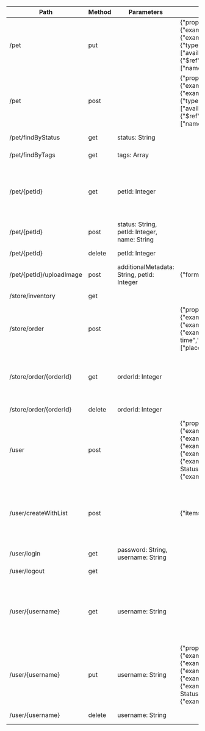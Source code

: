 | Path                     | Method | Parameters                                   | Request Body                                                                                                                                                                                                                                                                                                                                                                                                                                                                                                                                                                 | Response                                                                                                                                                                                                                                                                                                                                                                                                                                                                                                                                                                     | Swagger URL                                                               |
| ------------------------ | ------ | -------------------------------------------- | ---------------------------------------------------------------------------------------------------------------------------------------------------------------------------------------------------------------------------------------------------------------------------------------------------------------------------------------------------------------------------------------------------------------------------------------------------------------------------------------------------------------------------------------------------------------------------- | ---------------------------------------------------------------------------------------------------------------------------------------------------------------------------------------------------------------------------------------------------------------------------------------------------------------------------------------------------------------------------------------------------------------------------------------------------------------------------------------------------------------------------------------------------------------------------- | ------------------------------------------------------------------------- |
| /pet                     | put    |                                              | {\"properties\":{\"category\":{\"$ref\":\"#/components/schemas/Category\"},\"id\":{\"example\":10,\"format\":\"int64\",\"type\":\"integer\"},\"name\":{\"example\":\"doggie\",\"type\":\"string\"},\"photoUrls\":{\"items\":{\"type\":\"string\"},\"type\":\"array\"},\"status\":{\"description\":\"pet status in the store\",\"enum\":[\"available\",\"pending\",\"sold\"],\"type\":\"string\"},\"tags\":{\"items\":{\"$ref\":\"#/components/schemas/Tag\"},\"type\":\"array\"}},\"required\":[\"name\",\"photoUrls\"],\"type\":\"object\"}                                 | {\"properties\":{\"category\":{\"$ref\":\"#/components/schemas/Category\"},\"id\":{\"example\":10,\"format\":\"int64\",\"type\":\"integer\"},\"name\":{\"example\":\"doggie\",\"type\":\"string\"},\"photoUrls\":{\"items\":{\"type\":\"string\"},\"type\":\"array\"},\"status\":{\"description\":\"pet status in the store\",\"enum\":[\"available\",\"pending\",\"sold\"],\"type\":\"string\"},\"tags\":{\"items\":{\"$ref\":\"#/components/schemas/Tag\"},\"type\":\"array\"}},\"required\":[\"name\",\"photoUrls\"],\"type\":\"object\"}                                 | http://localhost:4000/swagger-ui/index.html/pet/updatePet                 |
| /pet                     | post   |                                              | {\"properties\":{\"category\":{\"$ref\":\"#/components/schemas/Category\"},\"id\":{\"example\":10,\"format\":\"int64\",\"type\":\"integer\"},\"name\":{\"example\":\"doggie\",\"type\":\"string\"},\"photoUrls\":{\"items\":{\"type\":\"string\"},\"type\":\"array\"},\"status\":{\"description\":\"pet status in the store\",\"enum\":[\"available\",\"pending\",\"sold\"],\"type\":\"string\"},\"tags\":{\"items\":{\"$ref\":\"#/components/schemas/Tag\"},\"type\":\"array\"}},\"required\":[\"name\",\"photoUrls\"],\"type\":\"object\"}                                 | {\"properties\":{\"category\":{\"$ref\":\"#/components/schemas/Category\"},\"id\":{\"example\":10,\"format\":\"int64\",\"type\":\"integer\"},\"name\":{\"example\":\"doggie\",\"type\":\"string\"},\"photoUrls\":{\"items\":{\"type\":\"string\"},\"type\":\"array\"},\"status\":{\"description\":\"pet status in the store\",\"enum\":[\"available\",\"pending\",\"sold\"],\"type\":\"string\"},\"tags\":{\"items\":{\"$ref\":\"#/components/schemas/Tag\"},\"type\":\"array\"}},\"required\":[\"name\",\"photoUrls\"],\"type\":\"object\"}                                 | http://localhost:4000/swagger-ui/index.html/pet/addPet                    |
| /pet/findByStatus        | get    | status: String                               |                                                                                                                                                                                                                                                                                                                                                                                                                                                                                                                                                                              | {\"items\":{\"$ref\":\"#/components/schemas/Pet\"},\"type\":\"array\"}                                                                                                                                                                                                                                                                                                                                                                                                                                                                                                       | http://localhost:4000/swagger-ui/index.html/pet/findPetsByStatus          |
| /pet/findByTags          | get    | tags: Array                                  |                                                                                                                                                                                                                                                                                                                                                                                                                                                                                                                                                                              | {\"items\":{\"$ref\":\"#/components/schemas/Pet\"},\"type\":\"array\"}                                                                                                                                                                                                                                                                                                                                                                                                                                                                                                       | http://localhost:4000/swagger-ui/index.html/pet/findPetsByTags            |
| /pet/{petId}             | get    | petId: Integer                               |                                                                                                                                                                                                                                                                                                                                                                                                                                                                                                                                                                              | {\"properties\":{\"category\":{\"$ref\":\"#/components/schemas/Category\"},\"id\":{\"example\":10,\"format\":\"int64\",\"type\":\"integer\"},\"name\":{\"example\":\"doggie\",\"type\":\"string\"},\"photoUrls\":{\"items\":{\"type\":\"string\"},\"type\":\"array\"},\"status\":{\"description\":\"pet status in the store\",\"enum\":[\"available\",\"pending\",\"sold\"],\"type\":\"string\"},\"tags\":{\"items\":{\"$ref\":\"#/components/schemas/Tag\"},\"type\":\"array\"}},\"required\":[\"name\",\"photoUrls\"],\"type\":\"object\"}                                 | http://localhost:4000/swagger-ui/index.html/pet/getPetById                |
| /pet/{petId}             | post   | status: String, petId: Integer, name: String |                                                                                                                                                                                                                                                                                                                                                                                                                                                                                                                                                                              |                                                                                                                                                                                                                                                                                                                                                                                                                                                                                                                                                                              | http://localhost:4000/swagger-ui/index.html/pet/updatePetWithForm         |
| /pet/{petId}             | delete | petId: Integer                               |                                                                                                                                                                                                                                                                                                                                                                                                                                                                                                                                                                              |                                                                                                                                                                                                                                                                                                                                                                                                                                                                                                                                                                              | http://localhost:4000/swagger-ui/index.html/pet/deletePet                 |
| /pet/{petId}/uploadImage | post   | additionalMetadata: String, petId: Integer   | {\"format\":\"binary\",\"type\":\"string\"}                                                                                                                                                                                                                                                                                                                                                                                                                                                                                                                                  | {\"properties\":{\"code\":{\"format\":\"int32\",\"type\":\"integer\"},\"message\":{\"type\":\"string\"},\"type\":{\"type\":\"string\"}},\"type\":\"object\"}                                                                                                                                                                                                                                                                                                                                                                                                                 | http://localhost:4000/swagger-ui/index.html/pet/uploadFile                |
| /store/inventory         | get    |                                              |                                                                                                                                                                                                                                                                                                                                                                                                                                                                                                                                                                              | {\"additionalProperties\":{\"format\":\"int32\",\"type\":\"integer\"},\"type\":\"object\"}                                                                                                                                                                                                                                                                                                                                                                                                                                                                                   | http://localhost:4000/swagger-ui/index.html/store/getInventory            |
| /store/order             | post   |                                              | {\"properties\":{\"complete\":{\"type\":\"boolean\"},\"id\":{\"example\":10,\"format\":\"int64\",\"type\":\"integer\"},\"petId\":{\"example\":198772,\"format\":\"int64\",\"type\":\"integer\"},\"quantity\":{\"example\":7,\"format\":\"int32\",\"type\":\"integer\"},\"shipDate\":{\"format\":\"date-time\",\"type\":\"string\"},\"status\":{\"description\":\"Order Status\",\"enum\":[\"placed\",\"approved\",\"delivered\"],\"example\":\"approved\",\"type\":\"string\"}},\"type\":\"object\"}                                                                         | {\"properties\":{\"complete\":{\"type\":\"boolean\"},\"id\":{\"example\":10,\"format\":\"int64\",\"type\":\"integer\"},\"petId\":{\"example\":198772,\"format\":\"int64\",\"type\":\"integer\"},\"quantity\":{\"example\":7,\"format\":\"int32\",\"type\":\"integer\"},\"shipDate\":{\"format\":\"date-time\",\"type\":\"string\"},\"status\":{\"description\":\"Order Status\",\"enum\":[\"placed\",\"approved\",\"delivered\"],\"example\":\"approved\",\"type\":\"string\"}},\"type\":\"object\"}                                                                         | http://localhost:4000/swagger-ui/index.html/store/placeOrder              |
| /store/order/{orderId}   | get    | orderId: Integer                             |                                                                                                                                                                                                                                                                                                                                                                                                                                                                                                                                                                              | {\"properties\":{\"complete\":{\"type\":\"boolean\"},\"id\":{\"example\":10,\"format\":\"int64\",\"type\":\"integer\"},\"petId\":{\"example\":198772,\"format\":\"int64\",\"type\":\"integer\"},\"quantity\":{\"example\":7,\"format\":\"int32\",\"type\":\"integer\"},\"shipDate\":{\"format\":\"date-time\",\"type\":\"string\"},\"status\":{\"description\":\"Order Status\",\"enum\":[\"placed\",\"approved\",\"delivered\"],\"example\":\"approved\",\"type\":\"string\"}},\"type\":\"object\"}                                                                         | http://localhost:4000/swagger-ui/index.html/store/getOrderById            |
| /store/order/{orderId}   | delete | orderId: Integer                             |                                                                                                                                                                                                                                                                                                                                                                                                                                                                                                                                                                              |                                                                                                                                                                                                                                                                                                                                                                                                                                                                                                                                                                              | http://localhost:4000/swagger-ui/index.html/store/deleteOrder             |
| /user                    | post   |                                              | {\"properties\":{\"email\":{\"example\":\"john@email.com\",\"type\":\"string\"},\"firstName\":{\"example\":\"John\",\"type\":\"string\"},\"id\":{\"example\":10,\"format\":\"int64\",\"type\":\"integer\"},\"lastName\":{\"example\":\"James\",\"type\":\"string\"},\"password\":{\"example\":\"12345\",\"type\":\"string\"},\"phone\":{\"example\":\"12345\",\"type\":\"string\"},\"userStatus\":{\"description\":\"User Status\",\"example\":1,\"format\":\"int32\",\"type\":\"integer\"},\"username\":{\"example\":\"theUser\",\"type\":\"string\"}},\"type\":\"object\"} |                                                                                                                                                                                                                                                                                                                                                                                                                                                                                                                                                                              | http://localhost:4000/swagger-ui/index.html/user/createUser               |
| /user/createWithList     | post   |                                              | {\"items\":{\"$ref\":\"#/components/schemas/User\"},\"type\":\"array\"}                                                                                                                                                                                                                                                                                                                                                                                                                                                                                                      | {\"properties\":{\"email\":{\"example\":\"john@email.com\",\"type\":\"string\"},\"firstName\":{\"example\":\"John\",\"type\":\"string\"},\"id\":{\"example\":10,\"format\":\"int64\",\"type\":\"integer\"},\"lastName\":{\"example\":\"James\",\"type\":\"string\"},\"password\":{\"example\":\"12345\",\"type\":\"string\"},\"phone\":{\"example\":\"12345\",\"type\":\"string\"},\"userStatus\":{\"description\":\"User Status\",\"example\":1,\"format\":\"int32\",\"type\":\"integer\"},\"username\":{\"example\":\"theUser\",\"type\":\"string\"}},\"type\":\"object\"} | http://localhost:4000/swagger-ui/index.html/user/createUsersWithListInput |
| /user/login              | get    | password: String, username: String           |                                                                                                                                                                                                                                                                                                                                                                                                                                                                                                                                                                              | {\"type\":\"string\"}                                                                                                                                                                                                                                                                                                                                                                                                                                                                                                                                                        | http://localhost:4000/swagger-ui/index.html/user/loginUser                |
| /user/logout             | get    |                                              |                                                                                                                                                                                                                                                                                                                                                                                                                                                                                                                                                                              |                                                                                                                                                                                                                                                                                                                                                                                                                                                                                                                                                                              | http://localhost:4000/swagger-ui/index.html/user/logoutUser               |
| /user/{username}         | get    | username: String                             |                                                                                                                                                                                                                                                                                                                                                                                                                                                                                                                                                                              | {\"properties\":{\"email\":{\"example\":\"john@email.com\",\"type\":\"string\"},\"firstName\":{\"example\":\"John\",\"type\":\"string\"},\"id\":{\"example\":10,\"format\":\"int64\",\"type\":\"integer\"},\"lastName\":{\"example\":\"James\",\"type\":\"string\"},\"password\":{\"example\":\"12345\",\"type\":\"string\"},\"phone\":{\"example\":\"12345\",\"type\":\"string\"},\"userStatus\":{\"description\":\"User Status\",\"example\":1,\"format\":\"int32\",\"type\":\"integer\"},\"username\":{\"example\":\"theUser\",\"type\":\"string\"}},\"type\":\"object\"} | http://localhost:4000/swagger-ui/index.html/user/getUserByName            |
| /user/{username}         | put    | username: String                             | {\"properties\":{\"email\":{\"example\":\"john@email.com\",\"type\":\"string\"},\"firstName\":{\"example\":\"John\",\"type\":\"string\"},\"id\":{\"example\":10,\"format\":\"int64\",\"type\":\"integer\"},\"lastName\":{\"example\":\"James\",\"type\":\"string\"},\"password\":{\"example\":\"12345\",\"type\":\"string\"},\"phone\":{\"example\":\"12345\",\"type\":\"string\"},\"userStatus\":{\"description\":\"User Status\",\"example\":1,\"format\":\"int32\",\"type\":\"integer\"},\"username\":{\"example\":\"theUser\",\"type\":\"string\"}},\"type\":\"object\"} |                                                                                                                                                                                                                                                                                                                                                                                                                                                                                                                                                                              | http://localhost:4000/swagger-ui/index.html/user/updateUser               |
| /user/{username}         | delete | username: String                             |                                                                                                                                                                                                                                                                                                                                                                                                                                                                                                                                                                              |                                                                                                                                                                                                                                                                                                                                                                                                                                                                                                                                                                              | http://localhost:4000/swagger-ui/index.html/user/deleteUser               |
